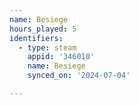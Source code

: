 ```yaml
---
name: Besiege
hours_played: 5
identifiers:
  - type: steam
    appid: '346010'
    name: Besiege
    synced_on: '2024-07-04'

---
```


